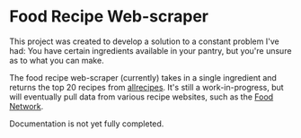 # Food Recipe Web-scraper
This project was created to develop a solution to a constant problem I've had:
You have certain ingredients available in your pantry, but you're unsure as to what you can make.

The food recipe web-scraper (currently) takes in a single ingredient and returns the top 20 recipes from [allrecipes](https://www.allrecipes.com/).
It's still a work-in-progress, but will eventually pull data from various recipe websites, such as the [Food Network](https://www.foodnetwork.com/).

Documentation is not yet fully completed.

